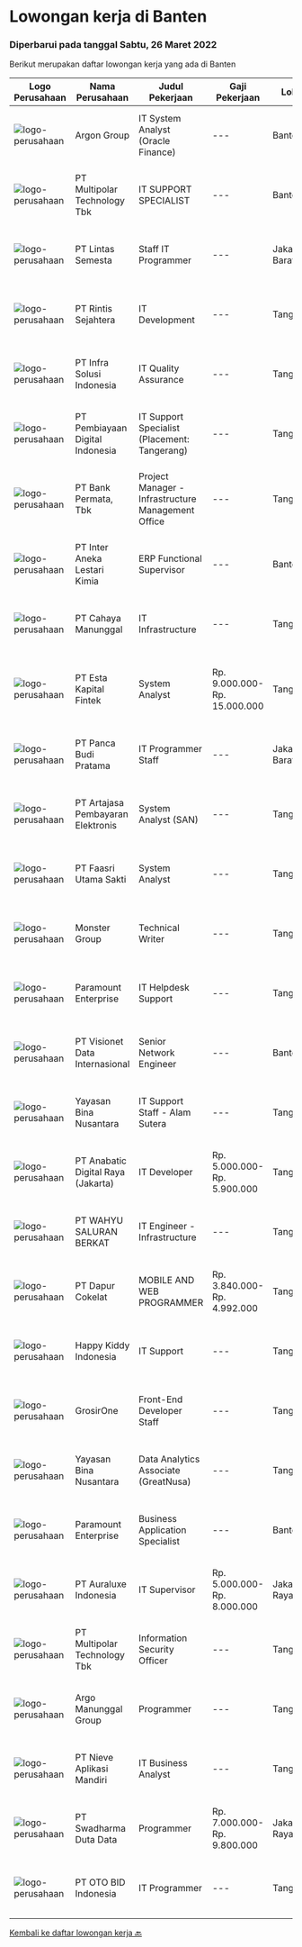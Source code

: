 
  # Lowongan kerja di Banten

  ### Diperbarui pada tanggal Sabtu, 26 Maret 2022

  Berikut merupakan daftar lowongan kerja yang ada di Banten

  |Logo Perusahaan | Nama Perusahaan | Judul Pekerjaan | Gaji Pekerjaan | Lokasi | Deskripsi | Tanggal diunggah | Pranala |
  | -------------- | --------------- | --------------- | --------- | --------- | -------------- | ------- | ----------- |
  |![logo-perusahaan](https://image-service-cdn.seek.com.au/6c568ba36780642b30de509e2e495cad6ae4c026/ee4dce1061f3f616224767ad58cb2fc751b8d2dc)|Argon Group|IT System Analyst (Oracle Finance)|---|Banten|Responsibilities: Assist in interpreting business documents and develop use cases for development team Analyze information needs and functional...|Jumat, 25 Maret 2022|https://www.jobstreet.co.id/id/job/it-system-analyst-oracle-finance-3833901?token=0~10d4a675-4aa7-4068-993d-d2353918db44&sectionRank=1&jobId=jobstreet-id-job-3833901|
|![logo-perusahaan](https://image-service-cdn.seek.com.au/fac8ec91dcc0012b551a1f20f6d2707a1f7be282/ee4dce1061f3f616224767ad58cb2fc751b8d2dc)|PT Multipolar Technology Tbk|IT SUPPORT SPECIALIST|---|Banten|Job Description: Conduct IT operation monitoring within the Company. Overseeing 24x7 IT support including resource planning and management of in-house...|Jumat, 25 Maret 2022|https://www.jobstreet.co.id/id/job/it-support-specialist-3833975?token=0~10d4a675-4aa7-4068-993d-d2353918db44&sectionRank=2&jobId=jobstreet-id-job-3833975|
|![logo-perusahaan](https://image-service-cdn.seek.com.au/429b18cc03d60f52f73d9b6487c0600935f6d86a/ee4dce1061f3f616224767ad58cb2fc751b8d2dc)|PT Lintas Semesta|Staff IT Programmer|---|Jakarta Barat|Kualifikasi: Usia maksimal 28 tahun Pendidikan S1 Teknik Informatika Pengalaman minimal 1 tahun pada posisi yang sama, diutamakan bidang retail....|Jumat, 25 Maret 2022|https://www.jobstreet.co.id/id/job/staff-it-programmer-3822558?token=0~10d4a675-4aa7-4068-993d-d2353918db44&sectionRank=3&jobId=jobstreet-id-job-3822558|
|![logo-perusahaan](https://image-service-cdn.seek.com.au/4a69f7ffcb108464982bc6bd10fff8077a1e6436/ee4dce1061f3f616224767ad58cb2fc751b8d2dc)|PT Rintis Sejahtera|IT Development|---|Tangerang|Pendidikan Minimal S1, Teknik Informatika/Sistem Informasi/Teknik Komputer, IPK Minimal 3.00 Memiliki pengalaman sebagai Developer/Programmer minimal...|Kamis, 24 Maret 2022|https://www.jobstreet.co.id/id/job/it-development-3821160?token=0~10d4a675-4aa7-4068-993d-d2353918db44&sectionRank=4&jobId=jobstreet-id-job-3821160|
|![logo-perusahaan](https://image-service-cdn.seek.com.au/1d28508741a18a8787327f3864aa8fb63be75845/ee4dce1061f3f616224767ad58cb2fc751b8d2dc)|PT Infra Solusi Indonesia|IT Quality Assurance|---|Tangerang|Responsibility : Able to understand business and product requirement documents; Developing Detailed Test Cases &amp; Scenarios based on the documents...|Kamis, 24 Maret 2022|https://www.jobstreet.co.id/id/job/it-quality-assurance-3832558?token=0~10d4a675-4aa7-4068-993d-d2353918db44&sectionRank=5&jobId=jobstreet-id-job-3832558|
|![logo-perusahaan](https://image-service-cdn.seek.com.au/709d246653bc8b8f4f7e40fed64f07ba880019dd/ee4dce1061f3f616224767ad58cb2fc751b8d2dc)|PT Pembiayaan Digital Indonesia|IT Support Specialist (Placement: Tangerang)|---|Tangerang|Job Description: Responsible for IT day to day Operation (PC, Laptop, Printer, Smartphone, Access Door &amp; Absence, CCTV, AP, Network...|Selasa, 22 Maret 2022|https://www.jobstreet.co.id/id/job/it-support-specialist-placement%3A-tangerang-3829315?token=0~10d4a675-4aa7-4068-993d-d2353918db44&sectionRank=6&jobId=jobstreet-id-job-3829315|
|![logo-perusahaan](https://image-service-cdn.seek.com.au/12a3a2140ce85c2454cb71ba5502f4a7a535d8db/ee4dce1061f3f616224767ad58cb2fc751b8d2dc)|PT Bank Permata, Tbk|Project Manager - Infrastructure Management Office|---|Tangerang|General qualification: Bachelor degree IT or related Having experience minimum 5 years as Technical Project Lead or Project Manager, in Financial...|Jumat, 25 Maret 2022|https://www.jobstreet.co.id/id/job/project-manager-infrastructure-management-office-3833902?token=0~10d4a675-4aa7-4068-993d-d2353918db44&sectionRank=7&jobId=jobstreet-id-job-3833902|
|![logo-perusahaan](https://image-service-cdn.seek.com.au/1dbb3ef1bfe3ae205e8246e38e1c40dac2e11b8b/ee4dce1061f3f616224767ad58cb2fc751b8d2dc)|PT Inter Aneka Lestari Kimia|ERP Functional Supervisor|---|Banten|Position SummaryUnder limited supervision, Information System Supervisor provides leadership and coordination of project teams consisting of...|Kamis, 24 Maret 2022|https://www.jobstreet.co.id/id/job/erp-functional-supervisor-3832469?token=0~10d4a675-4aa7-4068-993d-d2353918db44&sectionRank=8&jobId=jobstreet-id-job-3832469|
|![logo-perusahaan](https://image-service-cdn.seek.com.au/7aa6b310235b9fb1061ddb8ea76341088d18de07/ee4dce1061f3f616224767ad58cb2fc751b8d2dc)|PT Cahaya Manunggal|IT Infrastructure|---|Tangerang|Kualifikasi: Minimal pendidikan S1 Ilmu Komputer/Teknik Informatika Memiliki minimal 3 tahun dengan pengalaman yang sama Memiliki pengetahuan tentang...|Rabu, 23 Maret 2022|https://www.jobstreet.co.id/id/job/it-infrastructure-3830401?token=0~10d4a675-4aa7-4068-993d-d2353918db44&sectionRank=9&jobId=jobstreet-id-job-3830401|
|![logo-perusahaan](https://image-service-cdn.seek.com.au/a319985f497e2a01752d4c80492d5a1f99c389a1/ee4dce1061f3f616224767ad58cb2fc751b8d2dc)|PT Esta Kapital Fintek|System Analyst|Rp. 9.000.000-Rp. 15.000.000|Tangerang|Job Description/Responsibilities: Capturing requirement and understanding system processes Create document flow chart system processesDesigning...|Jumat, 25 Maret 2022|https://www.jobstreet.co.id/id/job/system-analyst-3833793?token=0~10d4a675-4aa7-4068-993d-d2353918db44&sectionRank=10&jobId=jobstreet-id-job-3833793|
|![logo-perusahaan](https://image-service-cdn.seek.com.au/dfcb51937632403de8b35f0658dafd50e2903844/ee4dce1061f3f616224767ad58cb2fc751b8d2dc)|PT Panca Budi Pratama|IT Programmer Staff|---|Jakarta Barat|Candidate must possess at least a Bachelor's Degree, Computer Science/Information Technology or equivalent. Required skill(s): vb net, desktop vb.net,...|Kamis, 24 Maret 2022|https://www.jobstreet.co.id/id/job/it-programmer-staff-3820712?token=0~10d4a675-4aa7-4068-993d-d2353918db44&sectionRank=11&jobId=jobstreet-id-job-3820712|
|![logo-perusahaan](https://image-service-cdn.seek.com.au/55aded1287383eeeb6207d2664b4836add413aaf/ee4dce1061f3f616224767ad58cb2fc751b8d2dc)|PT Artajasa Pembayaran Elektronis|System Analyst (SAN)|---|Tangerang|Responsibilities: Deploy, maintain, and troubleshoot core business applications, including application servers, associated hardware, endpoints, and...|Kamis, 24 Maret 2022|https://www.jobstreet.co.id/id/job/system-analyst-san-3821312?token=0~10d4a675-4aa7-4068-993d-d2353918db44&sectionRank=12&jobId=jobstreet-id-job-3821312|
|![logo-perusahaan](https://image-service-cdn.seek.com.au/e3cc05428077451f1eb4ae56c42746792409bca3/ee4dce1061f3f616224767ad58cb2fc751b8d2dc)|PT Faasri Utama Sakti|System Analyst|---|Tangerang|RESPONSIBILITIES : Deploy, maintain, and troubleshoot core business applications, including application servers, associated hardware, endpoints, and...|Kamis, 24 Maret 2022|https://www.jobstreet.co.id/id/job/system-analyst-3820671?token=0~10d4a675-4aa7-4068-993d-d2353918db44&sectionRank=13&jobId=jobstreet-id-job-3820671|
|![logo-perusahaan](https://image-service-cdn.seek.com.au/fde7c35858fa549271ce89711d09acc66907aecf/ee4dce1061f3f616224767ad58cb2fc751b8d2dc)|Monster Group|Technical Writer|---|Tangerang|Requirements : Min. 1 year of experience working in similar role Take charge in cross functional teams to create and update product documentation...|Jumat, 25 Maret 2022|https://www.jobstreet.co.id/id/job/technical-writer-3833265?token=0~10d4a675-4aa7-4068-993d-d2353918db44&sectionRank=14&jobId=jobstreet-id-job-3833265|
|![logo-perusahaan](https://image-service-cdn.seek.com.au/d47445267816148923316b2694acb574425a9562/ee4dce1061f3f616224767ad58cb2fc751b8d2dc)|Paramount Enterprise|IT Helpdesk Support|---|Tangerang|Requirements :1. Bachelor's degree in Information Technology2. at least 3 years of experience in the same field3. Work Location : TangerangSkills :1....|Senin, 21 Maret 2022|https://www.jobstreet.co.id/id/job/it-helpdesk-support-3828223?token=0~10d4a675-4aa7-4068-993d-d2353918db44&sectionRank=15&jobId=jobstreet-id-job-3828223|
|![logo-perusahaan](https://image-service-cdn.seek.com.au/84d23b3586ee4efd70ea62878095fcc6b1639e33/ee4dce1061f3f616224767ad58cb2fc751b8d2dc)|PT Visionet Data Internasional|Senior Network Engineer|---|Banten|Requirements: Candidate must possess at least Bachelor's Degree in Computer Science/Information Technology or equivalent.  At least 5 Year(s) of...|Jumat, 25 Maret 2022|https://www.jobstreet.co.id/id/job/senior-network-engineer-3833623?token=0~10d4a675-4aa7-4068-993d-d2353918db44&sectionRank=16&jobId=jobstreet-id-job-3833623|
|![logo-perusahaan](https://image-service-cdn.seek.com.au/299dad8efc22bd883e751be779b1e6f409671577/ee4dce1061f3f616224767ad58cb2fc751b8d2dc)|Yayasan Bina Nusantara|IT Support Staff - Alam Sutera|---|Tangerang|Job Responsibility Provide effective and appropriate technical assistance to computer system users Provide assistance concerning the use of computer...|Selasa, 22 Maret 2022|https://www.jobstreet.co.id/id/job/it-support-staff-alam-sutera-3829685?token=0~10d4a675-4aa7-4068-993d-d2353918db44&sectionRank=17&jobId=jobstreet-id-job-3829685|
|![logo-perusahaan](https://image-service-cdn.seek.com.au/ce52820682dad6b701dce14f935b73d39ec9887a/ee4dce1061f3f616224767ad58cb2fc751b8d2dc)|PT Anabatic Digital Raya (Jakarta)|IT Developer|Rp. 5.000.000-Rp. 5.900.000|Tangerang|Minimum Diploma or Bachelor Degree ITHave an understanding of basic programmingHave an understanding of .Net, C#, SQLGood communication skillsThe...|Kamis, 24 Maret 2022|https://www.jobstreet.co.id/id/job/it-developer-3832697?token=0~10d4a675-4aa7-4068-993d-d2353918db44&sectionRank=18&jobId=jobstreet-id-job-3832697|
|![logo-perusahaan](https://image-service-cdn.seek.com.au/3c8823cc7f8c7e5a3f1835831ba622230ed8d979/ee4dce1061f3f616224767ad58cb2fc751b8d2dc)|PT WAHYU SALURAN BERKAT|IT Engineer - Infrastructure|---|Tangerang|What will They Do: Deliver technical assistance and maintain IT infra on a daily basis Perform the installation, troubleshooting and configuration of...|Senin, 21 Maret 2022|https://www.jobstreet.co.id/id/job/it-engineer-infrastructure-3828090?token=0~10d4a675-4aa7-4068-993d-d2353918db44&sectionRank=19&jobId=jobstreet-id-job-3828090|
|![logo-perusahaan](https://image-service-cdn.seek.com.au/4dbbf815a30cd0025971195cc303349daeb9c672/ee4dce1061f3f616224767ad58cb2fc751b8d2dc)|PT Dapur Cokelat|MOBILE AND WEB PROGRAMMER|Rp. 3.840.000-Rp. 4.992.000|Tangerang|Kandidat harus memiliki setidaknya SMA, Diploma di bidang apapun. Setidaknya memiliki 2 tahun pengalaman dalam bidang yang sesuai untuk posisi ini....|Jumat, 25 Maret 2022|https://www.jobstreet.co.id/id/job/mobile-and-web-programmer-3816605?token=0~10d4a675-4aa7-4068-993d-d2353918db44&sectionRank=20&jobId=jobstreet-id-job-3816605|
|![logo-perusahaan](https://image-service-cdn.seek.com.au/4e9ccc9aea7e15232a5a65fc63b259f35b12058a/ee4dce1061f3f616224767ad58cb2fc751b8d2dc)|Happy Kiddy Indonesia|IT Support|---|Tangerang|Kualifikasi: Usia max. 35 tahun Pendidikan minimal S1/Sederajat Teknik Informatika, Sistem Informasi, Manajemen Informatika, atau Teknik Komputer...|Senin, 21 Maret 2022|https://www.jobstreet.co.id/id/job/it-support-3828405?token=0~10d4a675-4aa7-4068-993d-d2353918db44&sectionRank=21&jobId=jobstreet-id-job-3828405|
|![logo-perusahaan](https://image-service-cdn.seek.com.au/f54c224dc67a2b277b3ed49a1cf94eee3f22adbf/ee4dce1061f3f616224767ad58cb2fc751b8d2dc)|GrosirOne|Front-End Developer Staff|---|Tangerang|Kualifikasi: Usia maksimal 35 tahun Pendidikan minimal S1 jurusan Teknik Informatika Terbuka bagi freshgraduate Lebih disukai yang memiliki pengalaman...|Jumat, 25 Maret 2022|https://www.jobstreet.co.id/id/job/front-end-developer-staff-3833109?token=0~10d4a675-4aa7-4068-993d-d2353918db44&sectionRank=22&jobId=jobstreet-id-job-3833109|
|![logo-perusahaan](https://image-service-cdn.seek.com.au/299dad8efc22bd883e751be779b1e6f409671577/ee4dce1061f3f616224767ad58cb2fc751b8d2dc)|Yayasan Bina Nusantara|Data Analytics Associate (GreatNusa)|---|Tangerang|Requirements: Bachelor's Degree/Diploma in Mathematics/ Statistics, Information Technology/ Computer Sciences, Information Systems/ or related fields...|Jumat, 25 Maret 2022|https://www.jobstreet.co.id/id/job/data-analytics-associate-greatnusa-3823173?token=0~10d4a675-4aa7-4068-993d-d2353918db44&sectionRank=23&jobId=jobstreet-id-job-3823173|
|![logo-perusahaan](https://image-service-cdn.seek.com.au/d47445267816148923316b2694acb574425a9562/ee4dce1061f3f616224767ad58cb2fc751b8d2dc)|Paramount Enterprise|Business Application Specialist|---|Banten|Deskripsi Pekerjaan : Develop aplikasi berbasis Web atau Desktop Merancang, mengembangkan, testing dan support aplikasi....|Kamis, 24 Maret 2022|https://www.jobstreet.co.id/id/job/business-application-specialist-3821626?token=0~10d4a675-4aa7-4068-993d-d2353918db44&sectionRank=24&jobId=jobstreet-id-job-3821626|
|![logo-perusahaan](https://i.ibb.co/sqvTCh9/112815900-stock-vector-no-image-available-icon-flat-vector.webp)|PT Auraluxe Indonesia|IT Supervisor|Rp. 5.000.000-Rp. 8.000.000|Jakarta Raya|Kualifikasi: ​Pendidikan minimal S1 Jurusan Teknik (Teknik Informatika /Sistem Informasi). Berpengalaman dalam menangani sistem IT internal, khususnya...|Senin, 21 Maret 2022|https://www.jobstreet.co.id/id/job/it-supervisor-3827311?token=0~10d4a675-4aa7-4068-993d-d2353918db44&sectionRank=25&jobId=jobstreet-id-job-3827311|
|![logo-perusahaan](https://image-service-cdn.seek.com.au/fac8ec91dcc0012b551a1f20f6d2707a1f7be282/ee4dce1061f3f616224767ad58cb2fc751b8d2dc)|PT Multipolar Technology Tbk|Information Security Officer|---|Tangerang|Scope of Work : To ensure the ISO 27001 information security controls are consistently implemented in the company To develop the information security...|Kamis, 24 Maret 2022|https://www.jobstreet.co.id/id/job/information-security-officer-3813957?token=0~10d4a675-4aa7-4068-993d-d2353918db44&sectionRank=26&jobId=jobstreet-id-job-3813957|
|![logo-perusahaan](https://image-service-cdn.seek.com.au/23fe3ca606dee19636180fe73d78b73b68298d53/ee4dce1061f3f616224767ad58cb2fc751b8d2dc)|Argo Manunggal Group|Programmer|---|Tangerang|Kualifikasi : Diutamakan minimal pendidikan S1 Jurusan Teknologi Informasi/Sistem Informasi Diutamakan pengalaman minimal 2 tahun sebagai programmer...|Kamis, 24 Maret 2022|https://www.jobstreet.co.id/id/job/programmer-3821953?token=0~10d4a675-4aa7-4068-993d-d2353918db44&sectionRank=27&jobId=jobstreet-id-job-3821953|
|![logo-perusahaan](https://image-service-cdn.seek.com.au/26ef3ac55402508b89cd3343488e5fa9b248792e/ee4dce1061f3f616224767ad58cb2fc751b8d2dc)|PT Nieve Aplikasi Mandiri|IT Business Analyst|---|Tangerang|Requirements: Maximum age 30 years old S1 or Diploma Good Communication Skills Have experience implementation or analyze Can work with team Have Good...|Rabu, 23 Maret 2022|https://www.jobstreet.co.id/id/job/it-business-analyst-3813069?token=0~10d4a675-4aa7-4068-993d-d2353918db44&sectionRank=28&jobId=jobstreet-id-job-3813069|
|![logo-perusahaan](https://image-service-cdn.seek.com.au/e55e3708620a7ff5e7da329d1725ee01ed113417/ee4dce1061f3f616224767ad58cb2fc751b8d2dc)|PT Swadharma Duta Data|Programmer|Rp. 7.000.000-Rp. 9.800.000|Jakarta Raya|Minimal 2 Tahun pengalaman sebagai programmer Menguasai Konsep RDBMS (Relational Database Management System) Memahami Konsep Full Stack Programmig...|Rabu, 23 Maret 2022|https://www.jobstreet.co.id/id/job/programmer-3813099?token=0~10d4a675-4aa7-4068-993d-d2353918db44&sectionRank=29&jobId=jobstreet-id-job-3813099|
|![logo-perusahaan](https://image-service-cdn.seek.com.au/b9d7fb70b67a4cb9cfd9de758bc12d50cf89b0c3/ee4dce1061f3f616224767ad58cb2fc751b8d2dc)|PT OTO BID Indonesia|IT Programmer|---|Tangerang|Qualification:1. Mastering Programming Languages (Wen, PHP, Java Script, Jquery, Json, Java, Android, Swift los)2. Mastering Lavarel Framework and...|Rabu, 23 Maret 2022|https://www.jobstreet.co.id/id/job/it-programmer-3820395?token=0~10d4a675-4aa7-4068-993d-d2353918db44&sectionRank=30&jobId=jobstreet-id-job-3820395|


  [Kembali ke daftar lowongan kerja 🔙](../README.md#daftar-lowongan-kerja)
  
